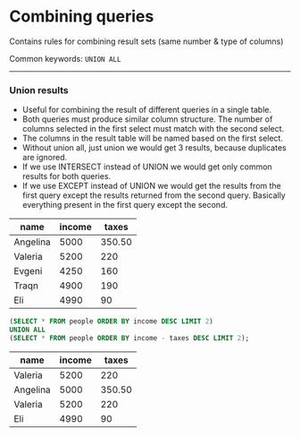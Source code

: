 # Combining queries

Contains rules for combining result sets (same number & type of columns)

Common keywords: `UNION ALL`

---

### Union results

- Useful for combining the result of different queries in a single table.
- Both queries must produce similar column structure. The number of columns selected in the first select must match with the second select.
- The columns in the result table will be named based on the first select.
- Without union all, just union we would get 3 results, because duplicates are ignored.
- If we use INTERSECT instead of UNION we would get only common results for both queries.
- If we use EXCEPT instead of UNION we would get the results from the first query except the results returned from the second query. Basically everything present in the first query except the second.

| name     | income | taxes  |
| -------- | ------ | ------ |
| Angelina | 5000   | 350.50 |
| Valeria  | 5200   | 220    |
| Evgeni   | 4250   | 160    |
| Traqn    | 4900   | 190    |
| Eli      | 4990   | 90     |

```sql
(SELECT * FROM people ORDER BY income DESC LIMIT 2)
UNION ALL
(SELECT * FROM people ORDER BY income - taxes DESC LIMIT 2);
```

| name     | income | taxes  |
| -------- | ------ | ------ |
| Valeria  | 5200   | 220    |
| Angelina | 5000   | 350.50 |
| Valeria  | 5200   | 220    |
| Eli      | 4990   | 90     |
